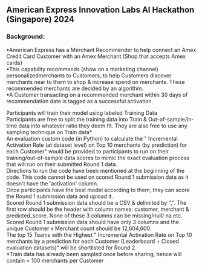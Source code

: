 ## American Express Innovation Labs AI Hackathon (Singapore) 2024 
### Background:
•American Express has a Merchant Recommender to help connect an Amex Credit Card Customer with an Amex Merchant (Shop that accepts Amex cards)\
•This capability recommends (show on a marketing channel) personalizedmerchants to Customers, to help Customers discover merchants near to them to shop & increase spend on merchants. These recommended merchants are decided by an algorithm.\
•A Customer transacting on a recommended merchant within 30 days of recommendation date is tagged as a successful activation.


Participants will train their model using labeled Training Data\
Participants are free to split the training data into Train & Out-of-sample/In-time data into whatever ratio they deem fit. They are also free to use any sampling technique on Train data*\
An evaluation custom code (in Python) to calculate the " Incremental Activation Rate (at dataset level) on Top 10 merchants (by prediction) for each Customer" would be provided to participants to run on their training/out-of-sample data scores to mimic the exact evaluation process that will run on their submitted Round 1 data.\
Directions to run the code have been mentioned at the beginning of the code. This code cannot be used on scored Round 1 submission data as it doesn't have the 'activation' column.\
Once participants have the best model according to them, they can score the Round 1 submission data and upload it.\
Scored Round 1 submission data should be a CSV & delimited by ",". The first row should be the header with column names: customer, merchant & predicted_score. None of these 3 columns can be missing/null/ na etc.\
Scored Round 1 submission data should have only 3 columns and the unique Customer x Merchant count should be 12,604,600.\
The top 15 Teams with the Highest " Incremental Activation Rate on Top 10 merchants by a prediction for each Customer (Leaderboard + Closed evaluation datasets)" will be shortlisted for Round 2.\
*Train data has already been sampled once before sharing, hence will contain < 100 merchants per Customer
